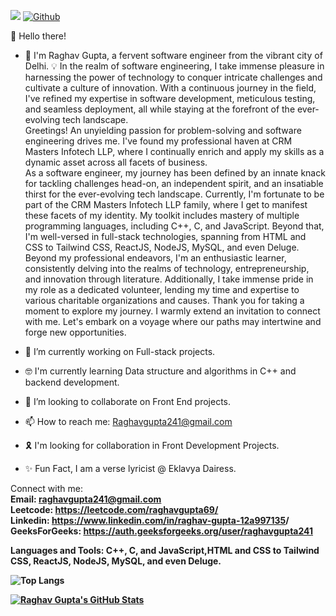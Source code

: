   ![](https://visitor-badge.laobi.icu/badge?page_id=raghav69-crypt.raghav69-crypt)
  [![Github](https://img.shields.io/github/followers/raghav69-crypt?label=Follow&style=social)](https://github.com/raghav69-crypt)

  👋 Hello there!
- 👀 I'm Raghav Gupta, a fervent software engineer from the vibrant city of Delhi.
  💡 In the realm of software engineering, I take immense pleasure in harnessing the power of technology to conquer intricate challenges and cultivate a culture of innovation. With a 
   continuous journey in the field, I've refined my expertise in software development, meticulous testing, and seamless deployment, all while staying at the forefront of the ever- 
   evolving tech landscape.
  <BR>
   Greetings! An unyielding passion for problem-solving and software engineering drives me. I've found my professional haven at CRM Masters Infotech LLP, where I continually 
   enrich and apply my skills as a dynamic asset across all facets of business.
  <BR>
   As a software engineer, my journey has been defined by an innate knack for tackling challenges head-on, an independent spirit, and an insatiable thirst for the ever-evolving tech 
   landscape. Currently, I'm fortunate to be part of the CRM Masters Infotech LLP family, where I get to manifest these facets of my identity.
   My toolkit includes mastery of multiple programming languages, including C++, C, and JavaScript. Beyond that, I'm well-versed in full-stack technologies, 
   spanning from HTML and CSS to Tailwind CSS, ReactJS, NodeJS, MySQL, and even Deluge.
  <BR>
   Beyond my professional endeavors, I'm an enthusiastic learner, consistently delving into the realms of technology, entrepreneurship, and innovation through literature. 
   Additionally, I take immense pride in my role as a dedicated volunteer, lending my time and expertise to various charitable organizations and causes. 
   Thank you for taking a moment to explore my journey. I warmly extend an invitation to connect with me. Let's embark on a voyage where our paths may intertwine and forge new 
   opportunities.

- 🌱 I’m currently working on Full-stack projects.
- 🤓 I'm currently learning Data structure and algorithms in C++ and backend development.
- 💞️ I’m looking to collaborate on Front End projects.
- 📫 How to reach me: Raghavgupta241@gmail.com
- 🎗  I'm looking for collaboration in Front Development Projects.
- ✨ Fun Fact, I am a verse lyricist @ Eklavya Dairess.

 Connect with me:<br>
 <b>Email<b>: <B>raghavgupta241@gmail.com<B><br>
 Leetcode: <B>https://leetcode.com/raghavgupta69/<B><br>
 Linkedin: <B>https://www.linkedin.com/in/raghav-gupta-12a997135<B>/<br>
 GeeksForGeeks: <B>https://auth.geeksforgeeks.org/user/raghavgupta241<B><br>

 Languages and Tools:
 **C++, C, and JavaScript,HTML and CSS to Tailwind CSS, ReactJS, NodeJS, MySQL, and even Deluge.**

![Top Langs](https://github-readme-stats.vercel.app/api/top-langs/?username=raghav69-crypt&theme=tokyonight)


[![Raghav Gupta's GitHub Stats](https://github-readme-stats.vercel.app/api?username=raghav69-crypt&show_icons=true&theme=radical)](https://github.com/raghav69-crypt/github-readme-stats)




<!---
raghav69-crypt/raghav69-crypt is a ✨ special ✨ repository because its `README.md` (this file) appears on your GitHub profile.
You can click the Preview link to take a look at your changes.
--->
